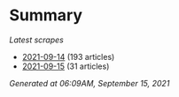 # Summary
*Latest scrapes*
* [2021-09-14](https://github.com/nuuuwan/news_lk/blob/data/news_lk.2021-09-14.json) (193 articles)
* [2021-09-15](https://github.com/nuuuwan/news_lk/blob/data/news_lk.2021-09-15.json) (31 articles)

*Generated at 06:09AM, September 15, 2021*